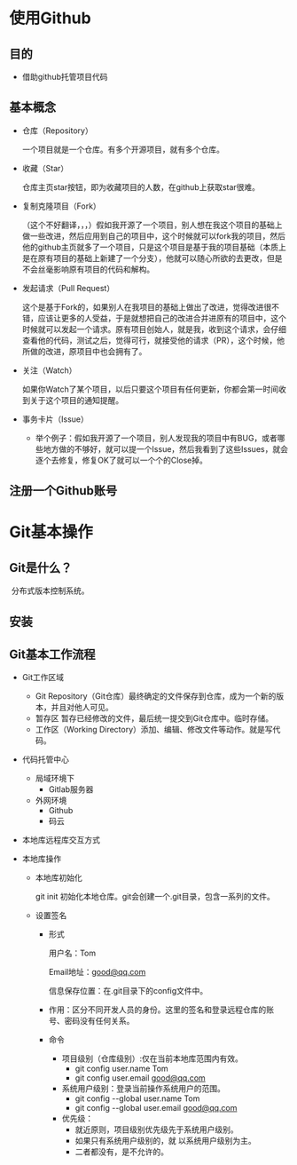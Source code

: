 # 使用Github

## 目的

- 借助github托管项目代码

## 基本概念

- 仓库（Repository）

     一个项目就是一个仓库。有多个开源项目，就有多个仓库。

- 收藏（Star）

  ​	仓库主页star按钮，即为收藏项目的人数，在github上获取star很难。

- 复制克隆项目（Fork）

  ​	（这个不好翻译，，，）假如我开源了一个项目，别人想在我这个项目的基础上做一些改进，然后应用到自己的项目中，这个时候就可以fork我的项目，然后他的github主页就多了一个项目，只是这个项目是基于我的项目基础（本质上是在原有项目的基础上新建了一个分支），他就可以随心所欲的去更改，但是不会丝毫影响原有项目的代码和解构。

- 发起请求（Pull Request）

  ​	这个是基于Fork的，如果别人在我项目的基础上做出了改进，觉得改进很不错，应该让更多的人受益，于是就想把自己的改进合并进原有的项目中，这个时候就可以发起一个请求。原有项目创始人，就是我，收到这个请求，会仔细查看他的代码，测试之后，觉得可行，就接受他的请求（PR），这个时候，他所做的改进，原项目中也会拥有了。

- 关注（Watch）

  ​	如果你Watch了某个项目，以后只要这个项目有任何更新，你都会第一时间收到关于这个项目的通知提醒。

- 事务卡片（Issue）

  - 举个例子：假如我开源了一个项目，别人发现我的项目中有BUG，或者哪些地方做的不够好，就可以提一个Issue，然后我看到了这些Issues，就会逐个去修复，修复OK了就可以一个个的Close掉。

## 注册一个Github账号

# Git基本操作

## Git是什么？

​	分布式版本控制系统。

## 安装

## Git基本工作流程

- Git工作区域
  - Git Repository（Git仓库）最终确定的文件保存到仓库，成为一个新的版本，并且对他人可见。
  - 暂存区 暂存已经修改的文件，最后统一提交到Git仓库中。临时存储。
  - 工作区（Working Directory）添加、编辑、修改文件等动作。就是写代码。
  
- 代码托管中心
  - 局域环境下
    - Gitlab服务器
  - 外网环境
    - Github
    - 码云

- 本地库远程库交互方式

- 本地库操作

  - 本地库初始化

    git init  初始化本地仓库。git会创建一个.git目录，包含一系列的文件。

    

  - 设置签名

    - 形式  

      用户名：Tom

      Email地址：good@qq.com

      信息保存位置：在.git目录下的config文件中。

    - 作用：区分不同开发人员的身份。这里的签名和登录远程仓库的账号、密码没有任何关系。
    - 命令
      - 项目级别（仓库级别）:仅在当前本地库范围内有效。
        - git config user.name  Tom
        - git config user.email good@qq.com
      - 系统用户级别：登录当前操作系统用户的范围。
        - git config --global user.name Tom
        - git config --global user.email good@qq.com
      - 优先级：
        - 就近原则，项目级别优先级先于系统用户级别。
        - 如果只有系统用户级别的，就 以系统用户级别为主。
        - 二者都没有，是不允许的。

  

  

  

  









